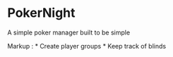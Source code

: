 # PokerNight
A simple poker manager built to be simple

Markup :    * Create player groups
            * Keep track of blinds 